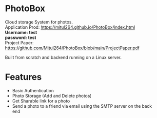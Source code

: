 # PhotoBox
Cloud storage System for photos.  
Application Prod: https://mitul264.github.io/PhotoBox/index.html  
**Username: test**  
**password: test**  
Project Paper: https://github.com/Mitul264/PhotoBox/blob/main/ProjectPaper.pdf

Built from scratch and backend running on a Linux server. 

# Features
* Basic Authentication
* Photo Storage (Add and Delete photos)
* Get Sharable link for a photo
* Send a photo to a friend via email using the SMTP server on the back end
